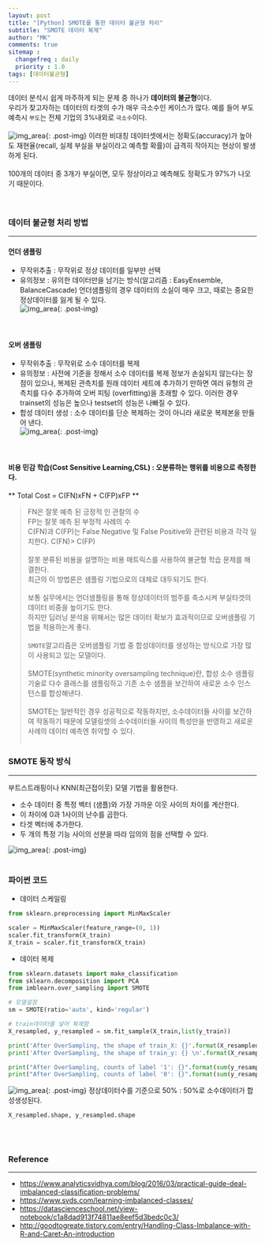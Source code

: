 ```yaml
---
layout: post
title: "[Python] SMOTE를 통한 데이터 불균형 처리"
subtitle: "SMOTE 데이터 복제"
author: "MK"
comments: true
sitemap :
  changefreq : daily
  priority : 1.0
tags: [데이터불균형]
---
```




데이터 분석시 쉽게 마주하게 되는 문제 중 하나가 **데이터의 불균형**이다. <br>
우리가 찾고자하는 데이터의 타겟의 수가 매우 극소수인 케이스가 많다.
예를 들어 부도예측시 `부도`는 전체 기업의 3%내외로 `극소수`이다.
<br><br>
![img_area](/img/posting/2019-01-04-001-unbalance.PNG){: .post-img}
이러한 비대칭 데이터셋에서는 정확도(accuracy)가 높아도 재현율(recall, 실제 부실을 부실이라고 예측할 확률)이 급격히 작아지는 현상이 발생하게 된다.
<br><br>
100개의 데이터 중 3개가 부실이면, 모두 정상이라고 예측해도 정확도가 97%가 나오기 때문이다.
<br><br><br>
### 데이터 불균형 처리 방법
---
#### 언더 샘플링<br>

- 무작위추출 : 무작위로 정상 데이터를 일부만 선택
- 유의정보 : 유의한 데이터만을 남기는 방식(알고리즘 : EasyEnsemble, BalanceCascade)
언더샘플링의 경우 데이터의 소실이 매우 크고, 때로는 중요한 정상데이터를 잃게 될 수 있다.<br>
![img_area](/img/posting/2019-01-04-001-undersampling.PNG){: .post-img}
<br><br><br>
#### 오버 샘플링<br>
- 무작위추출 : 무작위로 소수 데이터를 복제
- 유의정보 : 사전에 기준을 정해서 소수 데이터를 복제
정보가 손실되지 않는다는 장점이 있으나, 복제된 관측치를 원래 데이터 세트에 추가하기 만하면 여러 유형의 관측치를 다수 추가하여 오버 피팅 (overfitting)을 초래할 수 있다. 이러한 경우 trainset의 성능은 높으나 testset의 성능은 나빠질 수 있다.<br>
- 합성 데이터 생성 : 소수 데이터를 단순 복제하는 것이 아니라 새로운 복제본을 만들어 낸다.<br>
![img_area](/img/posting/2019-01-04-001-oversampling.PNG){: .post-img}
<br><br><br>
#### 비용 민감 학습(Cost Sensitive Learning,CSL) : 오분류하는 행위를 비용으로 측정한다.<br>
** Total Cost = C(FN)xFN + C(FP)xFP ** <br>
>FN은 잘못 예측 된 긍정적 인 관찰의 수<br>
>FP는 잘못 예측 된 부정적 사례의 수<br>
>C(FN)과 C(FP)는 False Negative 및 False Positive와 관련된 비용과 각각 일치한다. C(FN)> C(FP)
<br><br>
잘못 분류된 비용을 설명하는 비용 매트릭스를 사용하여 불균형 학습 문제를 해결한다.<br>
최근의 이 방법론은 샘플링 기법으로의 대체로 대두되기도 한다.
<br><br>
보통 실무에서는 언더샘플링을 통해 정상데이터의 범주를 축소시켜 부실타겟의 데이터 비중을 높이기도 한다.<br>
하지만 딥러닝 분석을 위해서는 많은 데이터 확보가 효과적이므로 오버샘플링 기법을 적용하는게 좋다.
<br><br>
`SMOTE`알고리즘은 오버샘플링 기법 중 합성데이터를 생성하는 방식으로 가장 많이 사용되고 있는 모델이다.
<br><br>
SMOTE(synthetic minority oversampling technique)란, 합성 소수 샘플링 기술로 다수 클래스를 샘플링하고 기존 소수 샘플을 보간하여 새로운 소수 인스턴스를 합성해낸다.
<br><br>
SMOTE는 일반적인 경우 성공적으로 작동하지만, 소수데이터들 사이를 보간하여 작동하기 때문에 모델링셋의 소수데이터들 사이의 특성만을 반영하고 새로운 사례의 데이터 예측엔 취약할 수 있다.
<br><br>
### SMOTE 동작 방식
---
부트스트래핑이나 KNN(최근접이웃) 모델 기법을 활용한다.<br>
- 소수 데이터 중 특정 벡터 (샘플)와 가장 가까운 이웃 사이의 차이를 계산한다.
- 이 차이에 0과 1사이의 난수를 곱한다.
- 타겟 벡터에 추가한다.
- 두 개의 특정 기능 사이의 선분을 따라 임의의 점을 선택할 수 있다.

![img_area](/img/posting/2019-01-04-001-smote.PNG){: .post-img}
<br><br>

### 파이썬 코드
- 데이터 스케일링
```Python
from sklearn.preprocessing import MinMaxScaler

scaler = MinMaxScaler(feature_range=(0, 1))
scaler.fit_transform(X_train)
X_train = scaler.fit_transform(X_train)
```
- 데이터 복제
```Python
from sklearn.datasets import make_classification
from sklearn.decomposition import PCA
from imblearn.over_sampling import SMOTE

# 모델설정
sm = SMOTE(ratio='auto', kind='regular')

# train데이터를 넣어 복제함
X_resampled, y_resampled = sm.fit_sample(X_train,list(y_train))

print('After OverSampling, the shape of train_X: {}'.format(X_resampled.shape))
print('After OverSampling, the shape of train_y: {} \n'.format(X_resampled.shape))

print("After OverSampling, counts of label '1': {}".format(sum(y_resampled==1)))
print("After OverSampling, counts of label '0': {}".format(sum(y_resampled==0)))
```
![img_area](/img/posting/2019-01-04-001-smoteresult.PNG){: .post-img}
정상데이터수를 기준으로 50% : 50%로 소수데이터가 합성생성된다.

```Python
X_resampled.shape, y_resampled.shape
```
<br><br>
### **Reference**
---
- <https://www.analyticsvidhya.com/blog/2016/03/practical-guide-deal-imbalanced-classification-problems/>
- <https://www.svds.com/learning-imbalanced-classes/>
- <https://datascienceschool.net/view-notebook/c1a8dad913f74811ae8eef5d3bedc0c3/>
- <http://goodtogreate.tistory.com/entry/Handling-Class-Imbalance-with-R-and-Caret-An-introduction>
